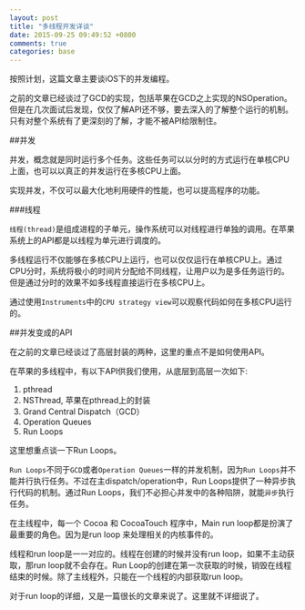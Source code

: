 ```yaml
---
layout: post
title: "多线程开发详谈"
date: 2015-09-25 09:49:52 +0800
comments: true
categories: base
---
```



按照计划，这篇文章主要谈iOS下的并发编程。

之前的文章已经谈过了GCD的实现，包括苹果在GCD之上实现的NSOperation。但是在几次面试后发现，仅仅了解API还不够，要去深入的了解整个运行的机制。只有对整个系统有了更深刻的了解，才能不被API给限制住。

##并发

并发，概念就是同时运行多个任务。这些任务可以以分时的方式运行在单核CPU上面，也可以以真正的并发运行在多核CPU上面。

实现并发，不仅可以最大化地利用硬件的性能，也可以提高程序的功能。

###线程

`线程(thread)`是组成进程的子单元，操作系统可以对线程进行单独的调用。在苹果系统上的API都是以线程为单元进行调度的。

多线程运行不仅能够在多核CPU上运行，也可以仅仅运行在单核CPU上。通过CPU分时，系统将极小的时间片分配给不同线程，让用户以为是多任务运行的。但是通过分时的效果不如多线程直接运行在多核CPU上。

通过使用`Instruments`中的`CPU strategy view`可以观察代码如何在多核CPU运行的。

##并发变成的API

在之前的文章已经谈过了高层封装的两种，这里的重点不是如何使用API。

在苹果的多线程中，有以下API供我们使用，从底层到高层一次如下:

1. pthread
2. NSThread, 苹果在pthread上的封装
3. Grand Central Dispatch（GCD）
4. Operation Queues
5. Run Loops

这里想重点谈一下Run Loops。

`Run Loops`不同于`GCD`或者`Operation Queues`一样的并发机制，因为`Run Loops`并不能并行执行任务。不过在主dispatch/operation中，Run Loops提供了一种异步执行代码的机制。通过Run Loops，我们不必担心并发中的各种陷阱，就能`异步`执行任务。

在主线程中，每一个 Cocoa 和 CocoaTouch 程序中，Main run loop都是扮演了最重要的角色。因为是run loop 来处理相关的内核事件的。

线程和run loop是一一对应的。线程在创建的时候并没有run loop，如果不主动获取，那run loop就不会存在。Run Loop的创建在第一次获取的时候，销毁在线程结束的时候。除了主线程外，只能在一个线程的内部获取run loop。

对于run loop的详细，又是一篇很长的文章来说了。这里就不详细说了。








